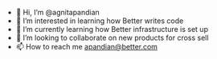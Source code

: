 - 👋 Hi, I’m @agnitapandian
- 👀 I’m interested in learning how Better writes code
- 🌱 I’m currently learning how Better infrastructure is set up
- 💞️ I’m looking to collaborate on new products for cross sell
- 📫 How to reach me apandian@better.com

<!---
agnitapandian/agnitapandian is a ✨ special ✨ repository because its `README.md` (this file) appears on your GitHub profile.
You can click the Preview link to take a look at your changes.
--->
